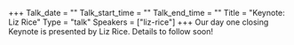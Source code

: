 +++
Talk_date = ""
Talk_start_time = ""
Talk_end_time = ""
Title = "Keynote: Liz Rice"
Type = "talk"
Speakers = ["liz-rice"]
+++
Our day one closing Keynote is presented by Liz Rice. Details to follow soon!
